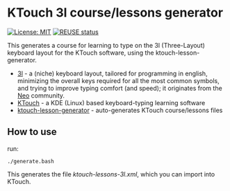 <!--
SPDX-FileCopyrightText: 2021 Robin Vobruba <hoijui.quaero@gmail.com>

SPDX-License-Identifier: MIT
-->

# KTouch 3l course/lessons generator

[![License: MIT](
https://img.shields.io/badge/License-MIT-blue.svg)](
https://choosealicense.com/licenses/mit/)
[![REUSE status](
https://api.reuse.software/badge/github.com/hoijui/ktouch-3l-lesson-generator)](
https://api.reuse.software/info/github.com/hoijui/ktouch-3l-lesson-generator)

This generates a course for learning to type on the 3l (Three-Layout) keyboard layout
for the KTouch software,
using the ktouch-lesson-generator.

* [3l](https://github.com/jackrosenthal/threelayout) -
  a (niche) keyboard layout,
  tailored for programming in english,
  minimizing the overall keys required for all the most common symbols,
  and trying to improve typing comfort (and speed);
  it originates from the [Neo](https://neo-layout.org) community.
* [KTouch](https://apps.kde.org/ktouch/) -
  a KDE (Linux) based keyboard-typing learning software
* [ktouch-lesson-generator](https://github.com/simgunz/ktouch-lesson-generator) -
  auto-generates KTouch course/lessons files

## How to use

run:

```
./generate.bash
```

This generates the file _ktouch-lessons-3l.xml_,
which you can import into KTouch.
